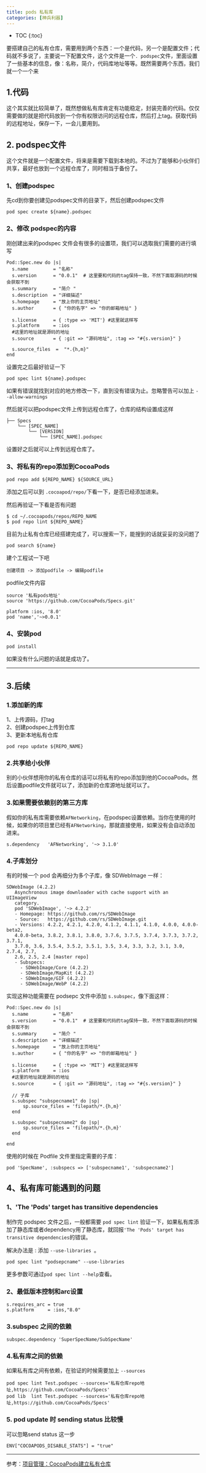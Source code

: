 ```yaml
---
title: pods 私有库
categories: [神兵利器]
---
```


- TOC
{:toc}

要搭建自己的私有仓库，需要用到两个东西：一个是代码，另一个是配置文件；代码就不多说了，主要说一下配置文件，这个文件是一个```. podspec```文件，里面设置了一些基本的信息，像：名称，简介，代码库地址等等。既然需要两个东西，我们就一个一个来

## 1.代码
这个其实就比较简单了，既然想做私有库肯定有功能稳定，封装完善的代码。仅仅需要做的就是把代码放到一个你有权限访问的远程仓库，然后打上tag。获取代码的远程地址，保存一下，一会儿要用到。

## 2. podspec文件
这个文件就是一个配置文件，将来是需要下载到本地的。不过为了能够和小伙伴们共享，最好也放到一个远程仓库了，同时相当于备份了。

### 1、创建podspec
先cd到你要创建见podspec文件的目录下，然后创建podspec文件

```
pod spec create ${name}.podspec
```

### 2、修改 podspec的内容
刚创建出来的podspec 文件会有很多的设置项，我们可以选取我们需要的进行填写

```
Pod::Spec.new do |s|
  s.name         = "名称"
  s.version      = "0.0.1"  # 这里要和代码的tag保持一致，不然下面取源码的时候会获取不到
  s.summary      = "简介 "
  s.description  = "详细描述"
  s.homepage     = "放上你的主页地址"
  s.author       = { "你的名字" => "你的邮箱地址" }

  s.license      = { :type => 'MIT'} #这里就这样写
  s.platform     = :ios
  #这里的地址就是源码的地址
  s.source       = { :git => "源码地址", :tag => "#{s.version}" }

  s.source_files  =  "*.{h,m}"
end

```

设置完之后最好验证一下

```
pod spec lint ${name}.podspec
```

如果有错误就找到对应的地方修改一下，直到没有错误为止。忽略警告可以加上 `--allow-warnings`



然后就可以把podspec文件上传到远程仓库了，仓库的结构设置成这样

```
├── Specs  
    └── [SPEC_NAME]  
        └── [VERSION]  
            └── [SPEC_NAME].podspec
```

设置好之后就可以上传到远程仓库了。

### 3、将私有的repo添加到CocoaPods

```
pod repo add ${REPO_NAME} ${SOURCE_URL}
```

添加之后可以到 `.cocoapod/repo/`下看一下，是否已经添加进来。

然后再验证一下看是否有问题

```
$ cd ~/.cocoapods/repos/REPO_NAME  
$ pod repo lint ${REPO_NAME}
```

目前为止私有仓库已经搭建完成了，可以搜索一下，能搜到的话就妥妥的没问题了

```
pod search ${name}
```

建个工程试一下吧

```
创建项目 -> 添加podfile -> 编辑podfile
```

podfile文件内容

```
source '私有pods地址'
source 'https://github.com/CocoaPods/Specs.git'

platform :ios, '8.0'
pod 'name','~>0.0.1'

```

### 4、安装pod

```
pod install
```

如果没有什么问题的话就是成功了。

---

## 3.后续
### 1.添加新的库
1、上传源码，打tag  
2、创建podspec上传到仓库  
3、更新本地私有仓库  

```
pod repo update ${REPO_NAME}
```

### 2.共享给小伙伴
别的小伙伴想用你的私有仓库的话可以将私有的repo添加到他的CocoaPods。然后设置podfile文件就可以了，添加新的仓库源地址就可以了。

### 3.如果需要依赖别的第三方库
假如你的私有库需要依赖```AFNetworking```，在podspec设置依赖。当你在使用的时候，如果你的项目里已经有`AFNetworking`，那就直接使用，如果没有会自动添加进来。

```
s.dependency   'AFNetworking', '~> 3.1.0'
```

### 4.子库划分
有的时候一个 pod 会再细分为多个子库，像 SDWebImage 一样：

```
SDWebImage (4.2.2)
   Asynchronous image downloader with cache support with an UIImageView
   category.
   pod 'SDWebImage', '~> 4.2.2'
   - Homepage: https://github.com/rs/SDWebImage
   - Source:   https://github.com/rs/SDWebImage.git
   - Versions: 4.2.2, 4.2.1, 4.2.0, 4.1.2, 4.1.1, 4.1.0, 4.0.0, 4.0.0-beta2,
   4.0.0-beta, 3.8.2, 3.8.1, 3.8.0, 3.7.6, 3.7.5, 3.7.4, 3.7.3, 3.7.2, 3.7.1,
   3.7.0, 3.6, 3.5.4, 3.5.2, 3.5.1, 3.5, 3.4, 3.3, 3.2, 3.1, 3.0, 2.7.4, 2.7,
   2.6, 2.5, 2.4 [master repo]
   - Subspecs:
     - SDWebImage/Core (4.2.2)
     - SDWebImage/MapKit (4.2.2)
     - SDWebImage/GIF (4.2.2)
     - SDWebImage/WebP (4.2.2)
```

实现这种功能需要在 podsepc 文件中添加 `s.subspec`，像下面这样：

```
Pod::Spec.new do |s|
  s.name         = "名称"
  s.version      = "0.0.1"  # 这里要和代码的tag保持一致，不然下面取源码的时候会获取不到
  s.summary      = "简介 "
  s.description  = "详细描述"
  s.homepage     = "放上你的主页地址"
  s.author       = { "你的名字" => "你的邮箱地址" }

  s.license      = { :type => 'MIT'} #这里就这样写
  s.platform     = :ios
  #这里的地址就是源码的地址
  s.source       = { :git => "源码地址", :tag => "#{s.version}" }

  // 子库
  s.subspec "subspecname1" do |sp|
      sp.source_files = 'filepath/*.{h,m}'
  end

  s.subspec "subspecname2" do |sp|
      sp.source_files = 'filepath/*.{h,m}'
  end

end
```

使用的时候在 Podfile 文件里指定需要的子库：

```
pod 'SpecName', :subspecs => ['subspecname1', 'subspecname2']   
```

## 4、私有库可能遇到的问题
### 1、'The 'Pods' target has transitive dependencies
制作完 podspec 文件之后，一般都需要 `pod spec lint` 验证一下，如果私有库添加了静态库或者dependency用了静态库，就回报`'The 'Pods' target has transitive dependencies`的错误。

解决办法是 : 添加 `--use-libraries `。

````
pod spec lint "podsepcname" --use-libraries
````

更多参数可通过`pod spec lint --help`查看。

### 2、最低版本控制和arc设置

```
s.requires_arc = true
s.platform     = :ios,"8.0"
```

### 3.subspec 之间的依赖

```
subspec.dependency 'SuperSpecName/SubSpecName'
```

### 4.私有库之间的依赖

如果私有库之间有依赖，在验证的时候需要加上 `--sources`

```
pod spec lint Test.podspec --sources='私有仓库repo地址,https://github.com/CocoaPods/Specs'
pod lib  lint Test.podspec --sources='私有仓库repo地址,https://github.com/CocoaPods/Specs'
```


### 5. pod update 时 sending status 比较慢

可以忽略send status 这一步

```
ENV["COCOAPODS_DISABLE_STATS"] = "true"
```

---

参考：[项目管理：CocoaPods建立私有仓库](http://www.cocoachina.com/ios/20150508/11785.html)
